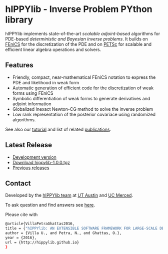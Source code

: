 # hIPPYlib - Inverse Problem PYthon library

hIPPYlib implements state-of-the-art *scalable* *adjoint-based* algorithms for PDE-based *deterministic and Bayesian inverse problems*. It builds on <a href="http://www.fenicsproject.org" target="_blank">FEniCS</a> for the discretization of the PDE and on <a href="http://www.mcs.anl.gov/petsc/" target="_blank">PETSc</a> for scalable and efficient linear algebra operations and solvers.

## Features

- Friendly, compact, near-mathematical FEniCS notation to express the PDE and likelihood in weak form
- Automatic generation of efficient code for the discretization of weak forms using FEniCS
- Symbolic differentiation of weak forms to generate derivatives and adjoint information
- Globalized Inexact Newton-CG method to solve the inverse problem
- Low rank representation of the posterior covariace using randomized algorithms.

See also our [tutorial](tutorial.md) and list of related [publications](outreach.md).

## Latest Release

- [Development version](https://github.com/hippylib/hippylib)
- [Download hippylib-1.0.0.tgz](https://github.com/hippylib/hippylib-releases/raw/master/hippylib-1.0.0.tgz)
- [Previous releases](https://github.com/hippylib/hippylib-releases)

## Contact

Developed by the [hIPPYlib team](about.md) at <a href="http://ices.utexas.edu" target="_blank">UT Austin</a> and <a href="http://naturalsciences.ucmerced.edu/" target="_blank">UC Merced</a>.

To ask question and find answers see <a href="https://groups.google.com/forum/#!forum/hippylib-support" target="_blank">here</a>.

Please cite with 
```sh
@article{VillaPetraGhattas2016,
title = {"hIPPYlib: AN EXTENSIBLE SOFTWARE FRAMEWORK FOR LARGE-SCALE DETERMINISTIC AND LINEARIZED BAYESIAN INVERSION"},
author = {Villa U., and Petra, N., and Ghattas, O.},
year = {2016},
url = {http://hippylib.github.io}
}
```


